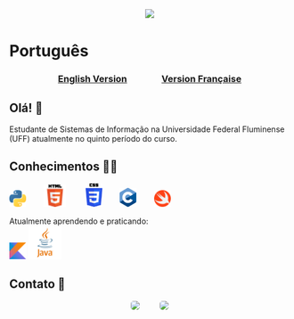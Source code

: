 <div align="center">
  <img height="200px" src="https://github-readme-stats-git-masterrstaa-rickstaa.vercel.app/api/top-langs/?username=roberto-dep-martins&layout=compact&langs_count=7&theme=dark&locale=pt-br"/>
</div>

# Português 

<h3 align="center">
  <a href="https://github.com/Roberto-deP-Martins/Roberto-deP-Martins/README-EN.md">English Version</a>
  &nbsp;&nbsp;&nbsp;&nbsp;&nbsp;&nbsp;&nbsp;&nbsp;&nbsp;&nbsp;&nbsp;&nbsp;&nbsp;&nbsp;
  <a href="https://github.com/Roberto-deP-Martins/Roberto-deP-Martins/README-FR.md">Version Française</a>
</h3>

## <b>Olá! 👋</b>
Estudante de Sistemas de Informação na Universidade Federal Fluminense (UFF) atualmente no quinto período do curso.<br/>

## <b>Conhecimentos</b> 👨‍💻
  <img src="https://github.com/Roberto-deP-Martins/Roberto-deP-Martins/blob/main/Imagens/logo_python.png" width="30px" alt="Logo do Python">&nbsp;&nbsp;&nbsp;&nbsp;&nbsp;&nbsp;&nbsp;
  <img src="https://github.com/Roberto-deP-Martins/Roberto-deP-Martins/blob/main/Imagens/HTML5_Logo_32.png" width=40px alt="Logo do HTML"> &nbsp;&nbsp;&nbsp;&nbsp;&nbsp;&nbsp;&nbsp;
  <img src="https://github.com/Roberto-deP-Martins/Roberto-deP-Martins/blob/main/Imagens/logoCSS.png" width="30px" alt="Logo do CSS">&nbsp;&nbsp;&nbsp;&nbsp;&nbsp;&nbsp;&nbsp; 
  <img src="https://github.com/Roberto-deP-Martins/Roberto-deP-Martins/blob/main/Imagens/C_Logo.png" width="30px" alt="Logo do C">&nbsp;&nbsp;&nbsp;&nbsp;&nbsp;&nbsp;&nbsp; 
  <img src="https://github.com/Roberto-deP-Martins/Roberto-deP-Martins/blob/main/Imagens/Swift.png" width=30px alt="Logo do Swift">

Atualmente aprendendo e praticando:</br>
<img src="https://github.com/Roberto-deP-Martins/Roberto-deP-Martins/blob/main/Imagens/Kotlin.png" width=30px alt="Logo do Kotlin">
<img src="https://github.com/Roberto-deP-Martins/Roberto-deP-Martins/blob/main/Imagens/Java.png" width=60px alt="Logo do Java">

## <b>Contato 📩</b>
<div align="center">
  <a title="robertomartins.profissional@gmail.com" href = "mailto:robertomartins.profissional@gmail.com"><img src="https://img.shields.io/badge/-Gmail-D14836?style=for-the-badge&logo=gmail&logoColor=white" style="border-radius:5px" target="_blank"></a>
  &nbsp;&nbsp;&nbsp;&nbsp;&nbsp;&nbsp;&nbsp;
  <a href="www.linkedin.com/in/roberto-p-martins/" target="_blank"><img src="https://img.shields.io/badge/-LinkedIn-%230077B5?style=for-the-badge&logo=linkedin&logoColor=white" style="border-radius: 5px" target="_blank"></a>
</div>